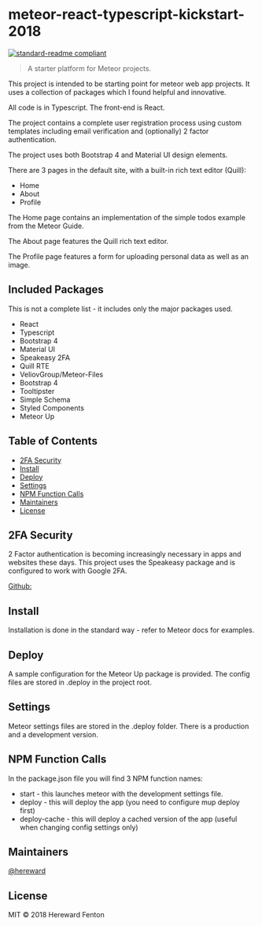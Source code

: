 # meteor-react-typescript-kickstart-2018

[![standard-readme compliant](https://img.shields.io/badge/standard--readme-OK-green.svg?style=flat-square)](https://github.com/RichardLitt/standard-readme)

> A starter platform for Meteor projects. 

This project is intended to be starting point for meteor web app projects. It uses a collection of packages which I found helpful and innovative. 

All code is in Typescript. The front-end is React.

The project contains a complete user registration process using custom templates including email verification and (optionally) 2 factor authentication.

The project uses both Bootstrap 4 and Material UI design elements.

There are 3 pages in the default site, with a built-in rich text editor (Quill):

* Home
* About
* Profile

The Home page contains an implementation of the simple todos example from the Meteor Guide.

The About page features the Quill rich text editor.

The Profile page features a form for uploading personal data as well as an image.

## Included Packages

This is not a complete list - it includes only the major packages used. 

* React
* Typescript
* Bootstrap 4
* Material UI
* Speakeasy 2FA
* Quill RTE
* VeliovGroup/Meteor-Files
* Bootstrap 4
* Tooltipster
* Simple Schema
* Styled Components
* Meteor Up

## Table of Contents

- [2FA Security](#2FA)
- [Install](#install)
- [Deploy](#deploy)
- [Settings](#settings)
- [NPM Function Calls](#npm)
- [Maintainers](#maintainers)
- [License](#license)

## 2FA Security

2 Factor authentication is becoming increasingly necessary in apps and websites these days. This project uses the Speakeasy package and is configured to work with Google 2FA.

[Github:](https://github.com/speakeasyjs/speakeasy)

## Install

Installation is done in the standard way - refer to Meteor docs for examples.

## Deploy

A sample configuration for the Meteor Up package is provided. The config files are stored in .deploy in the project root.

## Settings

Meteor settings files are stored in the .deploy folder. There is a production and a development version.

## NPM Function Calls

In the package.json file you will find 3 NPM function names:

* start - this launches meteor with the development settings file.
* deploy - this will deploy the app (you need to configure mup deploy first)
* deploy-cache - this will deploy a cached version of the app (useful when changing config settings only)

## Maintainers

[@hereward](https://github.com/hereward)


## License

MIT © 2018 Hereward Fenton
